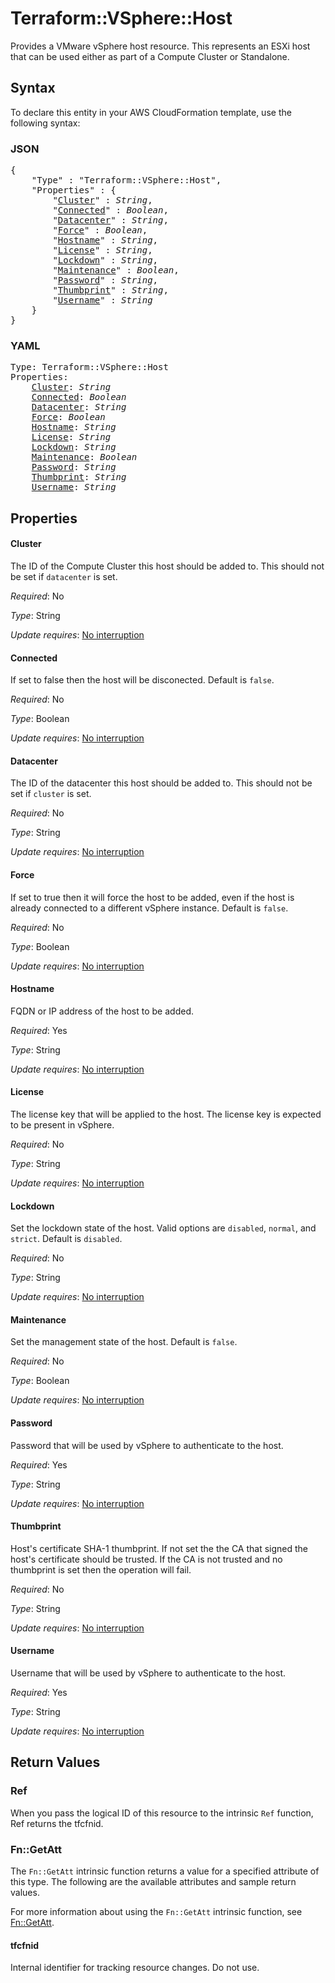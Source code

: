 # Terraform::VSphere::Host

Provides a VMware vSphere host resource. This represents an ESXi host that
can be used either as part of a Compute Cluster or Standalone.

## Syntax

To declare this entity in your AWS CloudFormation template, use the following syntax:

### JSON

<pre>
{
    "Type" : "Terraform::VSphere::Host",
    "Properties" : {
        "<a href="#cluster" title="Cluster">Cluster</a>" : <i>String</i>,
        "<a href="#connected" title="Connected">Connected</a>" : <i>Boolean</i>,
        "<a href="#datacenter" title="Datacenter">Datacenter</a>" : <i>String</i>,
        "<a href="#force" title="Force">Force</a>" : <i>Boolean</i>,
        "<a href="#hostname" title="Hostname">Hostname</a>" : <i>String</i>,
        "<a href="#license" title="License">License</a>" : <i>String</i>,
        "<a href="#lockdown" title="Lockdown">Lockdown</a>" : <i>String</i>,
        "<a href="#maintenance" title="Maintenance">Maintenance</a>" : <i>Boolean</i>,
        "<a href="#password" title="Password">Password</a>" : <i>String</i>,
        "<a href="#thumbprint" title="Thumbprint">Thumbprint</a>" : <i>String</i>,
        "<a href="#username" title="Username">Username</a>" : <i>String</i>
    }
}
</pre>

### YAML

<pre>
Type: Terraform::VSphere::Host
Properties:
    <a href="#cluster" title="Cluster">Cluster</a>: <i>String</i>
    <a href="#connected" title="Connected">Connected</a>: <i>Boolean</i>
    <a href="#datacenter" title="Datacenter">Datacenter</a>: <i>String</i>
    <a href="#force" title="Force">Force</a>: <i>Boolean</i>
    <a href="#hostname" title="Hostname">Hostname</a>: <i>String</i>
    <a href="#license" title="License">License</a>: <i>String</i>
    <a href="#lockdown" title="Lockdown">Lockdown</a>: <i>String</i>
    <a href="#maintenance" title="Maintenance">Maintenance</a>: <i>Boolean</i>
    <a href="#password" title="Password">Password</a>: <i>String</i>
    <a href="#thumbprint" title="Thumbprint">Thumbprint</a>: <i>String</i>
    <a href="#username" title="Username">Username</a>: <i>String</i>
</pre>

## Properties

#### Cluster

The ID of the Compute Cluster this host should
be added to. This should not be set if `datacenter` is set.

_Required_: No

_Type_: String

_Update requires_: [No interruption](https://docs.aws.amazon.com/AWSCloudFormation/latest/UserGuide/using-cfn-updating-stacks-update-behaviors.html#update-no-interrupt)

#### Connected

If set to false then the host will be disconected.
Default is `false`.

_Required_: No

_Type_: Boolean

_Update requires_: [No interruption](https://docs.aws.amazon.com/AWSCloudFormation/latest/UserGuide/using-cfn-updating-stacks-update-behaviors.html#update-no-interrupt)

#### Datacenter

The ID of the datacenter this host should
be added to. This should not be set if `cluster` is set.

_Required_: No

_Type_: String

_Update requires_: [No interruption](https://docs.aws.amazon.com/AWSCloudFormation/latest/UserGuide/using-cfn-updating-stacks-update-behaviors.html#update-no-interrupt)

#### Force

If set to true then it will force the host to be added, even
if the host is already connected to a different vSphere instance. Default is `false`.

_Required_: No

_Type_: Boolean

_Update requires_: [No interruption](https://docs.aws.amazon.com/AWSCloudFormation/latest/UserGuide/using-cfn-updating-stacks-update-behaviors.html#update-no-interrupt)

#### Hostname

FQDN or IP address of the host to be added.

_Required_: Yes

_Type_: String

_Update requires_: [No interruption](https://docs.aws.amazon.com/AWSCloudFormation/latest/UserGuide/using-cfn-updating-stacks-update-behaviors.html#update-no-interrupt)

#### License

The license key that will be applied to the host.
The license key is expected to be present in vSphere.

_Required_: No

_Type_: String

_Update requires_: [No interruption](https://docs.aws.amazon.com/AWSCloudFormation/latest/UserGuide/using-cfn-updating-stacks-update-behaviors.html#update-no-interrupt)

#### Lockdown

Set the lockdown state of the host. Valid options are
`disabled`, `normal`, and `strict`. Default is `disabled`.

_Required_: No

_Type_: String

_Update requires_: [No interruption](https://docs.aws.amazon.com/AWSCloudFormation/latest/UserGuide/using-cfn-updating-stacks-update-behaviors.html#update-no-interrupt)

#### Maintenance

Set the management state of the host. Default is `false`.

_Required_: No

_Type_: Boolean

_Update requires_: [No interruption](https://docs.aws.amazon.com/AWSCloudFormation/latest/UserGuide/using-cfn-updating-stacks-update-behaviors.html#update-no-interrupt)

#### Password

Password that will be used by vSphere to authenticate
to the host.

_Required_: Yes

_Type_: String

_Update requires_: [No interruption](https://docs.aws.amazon.com/AWSCloudFormation/latest/UserGuide/using-cfn-updating-stacks-update-behaviors.html#update-no-interrupt)

#### Thumbprint

Host's certificate SHA-1 thumbprint. If not set the the
CA that signed the host's certificate should be trusted. If the CA is not trusted
and no thumbprint is set then the operation will fail.

_Required_: No

_Type_: String

_Update requires_: [No interruption](https://docs.aws.amazon.com/AWSCloudFormation/latest/UserGuide/using-cfn-updating-stacks-update-behaviors.html#update-no-interrupt)

#### Username

Username that will be used by vSphere to authenticate
to the host.

_Required_: Yes

_Type_: String

_Update requires_: [No interruption](https://docs.aws.amazon.com/AWSCloudFormation/latest/UserGuide/using-cfn-updating-stacks-update-behaviors.html#update-no-interrupt)

## Return Values

### Ref

When you pass the logical ID of this resource to the intrinsic `Ref` function, Ref returns the tfcfnid.

### Fn::GetAtt

The `Fn::GetAtt` intrinsic function returns a value for a specified attribute of this type. The following are the available attributes and sample return values.

For more information about using the `Fn::GetAtt` intrinsic function, see [Fn::GetAtt](https://docs.aws.amazon.com/AWSCloudFormation/latest/UserGuide/intrinsic-function-reference-getatt.html).

#### tfcfnid

Internal identifier for tracking resource changes. Do not use.

